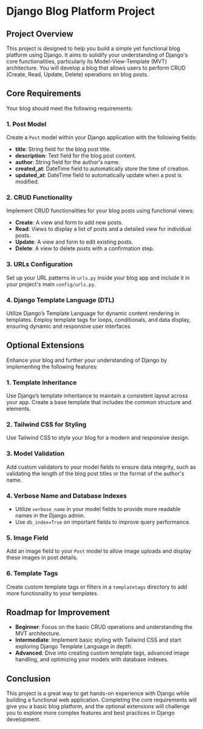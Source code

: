 # Django Blog Platform Project

## Project Overview
This project is designed to help you build a simple yet functional blog platform using Django. It aims to solidify your understanding of Django's core functionalities, particularly its Model-View-Template (MVT) architecture. You will develop a blog that allows users to perform CRUD (Create, Read, Update, Delete) operations on blog posts.

## Core Requirements
Your blog should meet the following requirements:

### 1. Post Model
Create a `Post` model within your Django application with the following fields:
- **title**: String field for the blog post title.
- **description**: Text field for the blog post content.
- **author**: String field for the author's name.
- **created_at**: DateTime field to automatically store the time of creation.
- **updated_at**: DateTime field to automatically update when a post is modified.

### 2. CRUD Functionality
Implement CRUD functionalities for your blog posts using functional views:
- **Create**: A view and form to add new posts.
- **Read**: Views to display a list of posts and a detailed view for individual posts.
- **Update**: A view and form to edit existing posts.
- **Delete**: A view to delete posts with a confirmation step.

### 3. URLs Configuration
Set up your URL patterns in `urls.py` inside your blog app and include it in your project's main `config/urls.py`.

### 4. Django Template Language (DTL)
Utilize Django’s Template Language for dynamic content rendering in templates. Employ template tags for loops, conditionals, and data display, ensuring dynamic and responsive user interfaces.

## Optional Extensions
Enhance your blog and further your understanding of Django by implementing the following features:

### 1. Template Inheritance
Use Django’s template inheritance to maintain a consistent layout across your app. Create a base template that includes the common structure and elements.

### 2. Tailwind CSS for Styling
Use Tailwind CSS to style your blog for a modern and responsive design.

### 3. Model Validation
Add custom validators to your model fields to ensure data integrity, such as validating the length of the blog post titles or the format of the author's name.

### 4. Verbose Name and Database Indexes
- Utilize `verbose_name` in your model fields to provide more readable names in the Django admin.
- Use `db_index=True` on important fields to improve query performance.

### 5. Image Field
Add an image field to your `Post` model to allow image uploads and display these images in post details.

### 6. Template Tags
Create custom template tags or filters in a `templatetags` directory to add more functionality to your templates.

## Roadmap for Improvement
- **Beginner**: Focus on the basic CRUD operations and understanding the MVT architecture.
- **Intermediate**: Implement basic styling with Tailwind CSS and start exploring Django Template Language in depth.
- **Advanced**: Dive into creating custom template tags, advanced image handling, and optimizing your models with database indexes.

## Conclusion
This project is a great way to get hands-on experience with Django while building a functional web application. Completing the core requirements will give you a basic blog platform, and the optional extensions will challenge you to explore more complex features and best practices in Django development.
